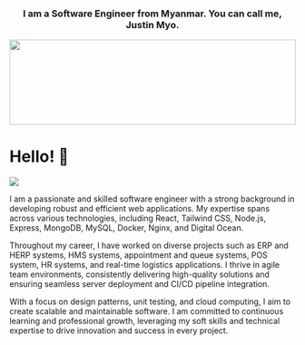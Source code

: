 <h3 align="center">I am a Software Engineer from Myanmar. You can call me, Justin Myo.</h3>	
<img src="https://raw.githubusercontent.com/matfantinel/matfantinel/master/waves.svg" width="100%" height="150">

# Hello! 👋️
![](https://komarev.com/ghpvc/?username=matfantinel&color=0ca4a5)

I am a passionate and skilled software engineer with a strong background in developing robust and efficient web applications. My expertise spans across various technologies, including React, Tailwind CSS, Node.js, Express, MongoDB, MySQL, Docker, Nginx, and Digital Ocean.

Throughout my career, I have worked on diverse projects such as ERP and HERP systems, HMS systems, appointment and queue systems, POS system, HR systems, and real-time logistics applications. I thrive in agile team environments, consistently delivering high-quality solutions and ensuring seamless server deployment and CI/CD pipeline integration.

With a focus on design patterns, unit testing, and cloud computing, I aim to create scalable and maintainable software. I am committed to continuous learning and professional growth, leveraging my soft skills and technical expertise to drive innovation and success in every project.

